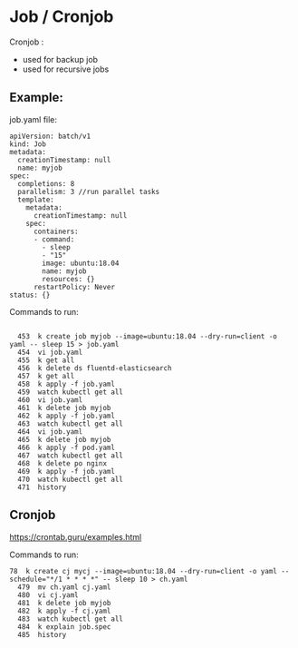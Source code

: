 # Job / Cronjob

Cronjob : 

- used for backup job
- used for recursive jobs

## Example:

job.yaml file:

````
apiVersion: batch/v1
kind: Job
metadata:
  creationTimestamp: null
  name: myjob
spec:
  completions: 8
  parallelism: 3 //run parallel tasks
  template:
    metadata:
      creationTimestamp: null
    spec:
      containers:
      - command:
        - sleep
        - "15"
        image: ubuntu:18.04
        name: myjob
        resources: {}
      restartPolicy: Never
status: {}

````

Commands to run:
````

  453  k create job myjob --image=ubuntu:18.04 --dry-run=client -o yaml -- sleep 15 > job.yaml
  454  vi job.yaml
  455  k get all
  456  k delete ds fluentd-elasticsearch
  457  k get all
  458  k apply -f job.yaml
  459  watch kubectl get all
  460  vi job.yaml
  461  k delete job myjob
  462  k apply -f job.yaml
  463  watch kubectl get all
  464  vi job.yaml
  465  k delete job myjob
  466  k apply -f pod.yaml
  467  watch kubectl get all
  468  k delete po nginx
  469  k apply -f job.yaml
  470  watch kubectl get all
  471  history
````

## Cronjob

https://crontab.guru/examples.html

Commands to run:

````
78  k create cj mycj --image=ubuntu:18.04 --dry-run=client -o yaml --schedule="*/1 * * * *" -- sleep 10 > ch.yaml
  479  mv ch.yaml cj.yaml
  480  vi cj.yaml
  481  k delete job myjob
  482  k apply -f cj.yaml
  483  watch kubectl get all
  484  k explain job.spec
  485  history

````
